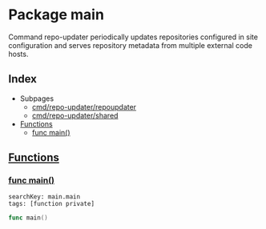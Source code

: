 # Package main

Command repo-updater periodically updates repositories configured in site configuration and serves repository metadata from multiple external code hosts. 

## Index

* Subpages
  * [cmd/repo-updater/repoupdater](repo-updater/repoupdater.md)
  * [cmd/repo-updater/shared](repo-updater/shared.md)
* [Functions](#func)
    * [func main()](#main)


## <a id="func" href="#func">Functions</a>

### <a id="main" href="#main">func main()</a>

```
searchKey: main.main
tags: [function private]
```

```Go
func main()
```

